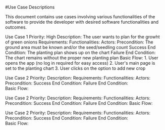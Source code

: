 #Use Case Descriptions

This document contains use cases involving various functionalities of the software to provide the developer with desired software functionalities and outcomes.

Use Case 1
Priority: High
Description: The user wants to plan for the growht of green onions
Requirements: 
Functionalities:
Actors:
Precondition: The ground area must be known and/or the seed/seedling count
Success End Condition: The planting plan shows up on the chart
Failure End Condition: The chart remains without the proper new planting plan 
Basic Flow: 
	1. User opens the app (no log in required for easy access)
	2. User's main page is set to the planting chart
	3. User clicks on the option to add new crop
	
Use Case 2
Priority:
Description:
Requirements: 
Functionalities:
Actors:
Precondition:
Success End Condition:
Failure End Condition:  
Basic Flow: 

Use Case 2
Priority:
Description:
Requirements: 
Functionalities:
Actors:
Precondition:
Success End Condition:
Failure End Condition:
Basic Flow: 

Use Case 2
Priority:
Description:
Requirements: 
Functionalities:
Actors:
Precondition:
Success End Condition:
Failure End Condition:  
Basic Flow: 
